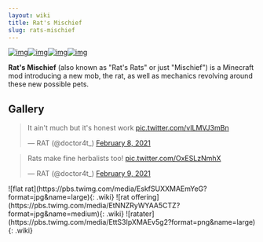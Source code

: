 ```yaml
---
layout: wiki
title: Rat's Mischief
slug: rats-mischief
---
```

<script async src="https://platform.twitter.com/widgets.js" charset="utf-8"></script>
[![img](https://img.shields.io/discord/292744693803122688?color=informational&label=Ladysnake&logo=Discord)](https://ladysnake.glitch.me)[![img](http://cf.way2muchnoise.eu/full_rats-rats_downloads.svg)](https://www.curseforge.com/minecraft/mc-mods/rats-rats)[![img](http://cf.way2muchnoise.eu/versions/minecraft_rats-rats_latest.svg)](https://www.curseforge.com/minecraft/mc-mods/rats-rats)[![img](https://img.shields.io/github/last-commit/ladysnake/rats-rats)](https://github.com/ladysnake/rats-rats/commits/main)

**Rat's Mischief** (also known as "Rat's Rats" or just "Mischief") is a Minecraft mod introducing a new mob, the rat, as well as mechanics revolving around these new possible pets.

## Gallery
<blockquote class="twitter-tweet"><p lang="en" dir="ltr">It ain&#39;t much but it&#39;s honest work <a href="https://t.co/vILMVJ3mBn">pic.twitter.com/vILMVJ3mBn</a></p>&mdash; RAT (@doctor4t_) <a href="https://twitter.com/doctor4t_/status/1358888046435958791?ref_src=twsrc%5Etfw">February 8, 2021</a></blockquote>
<blockquote class="twitter-tweet"><p lang="en" dir="ltr">Rats make fine herbalists too! <a href="https://t.co/OxESLzNmhX">pic.twitter.com/OxESLzNmhX</a></p>&mdash; RAT (@doctor4t_) <a href="https://twitter.com/doctor4t_/status/1359138165672583169?ref_src=twsrc%5Etfw">February 9, 2021</a></blockquote>
![flat rat](https://pbs.twimg.com/media/EskfSUXXMAEmYeG?format=jpg&name=large){: .wiki}
![rat offering](https://pbs.twimg.com/media/EtNNZRyWYAA5CTZ?format=jpg&name=medium){: .wiki}
![ratater](https://pbs.twimg.com/media/EttS3IpXMAEv5g2?format=png&name=large){: .wiki}
